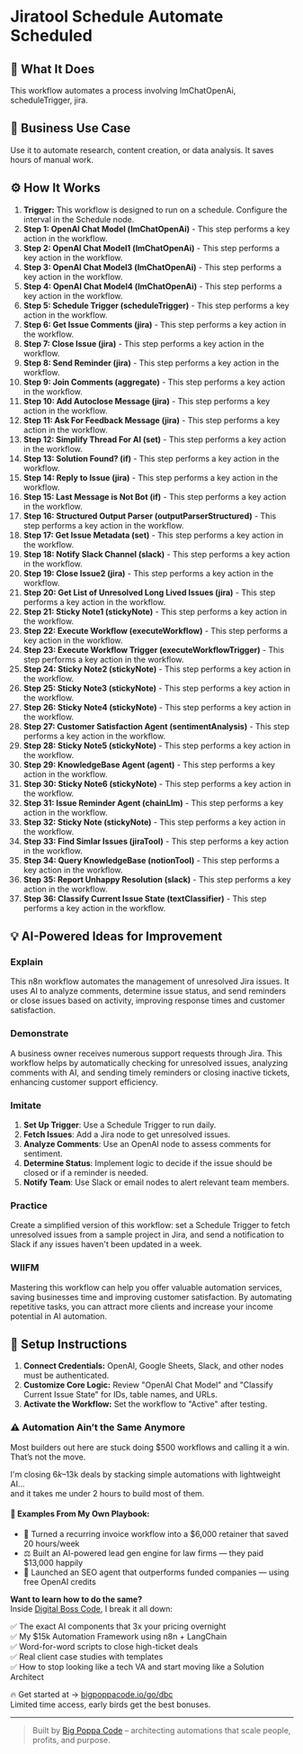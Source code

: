 # Jiratool Schedule Automate Scheduled

## 🚀 What It Does
This workflow automates a process involving lmChatOpenAi, scheduleTrigger, jira.

## 💼 Business Use Case
Use it to automate research, content creation, or data analysis. It saves hours of manual work.

## ⚙️ How It Works
1.  **Trigger:** This workflow is designed to run on a schedule. Configure the interval in the Schedule node.
2. **Step 1: OpenAI Chat Model (lmChatOpenAi)** - This step performs a key action in the workflow.
3. **Step 2: OpenAI Chat Model1 (lmChatOpenAi)** - This step performs a key action in the workflow.
4. **Step 3: OpenAI Chat Model3 (lmChatOpenAi)** - This step performs a key action in the workflow.
5. **Step 4: OpenAI Chat Model4 (lmChatOpenAi)** - This step performs a key action in the workflow.
6. **Step 5: Schedule Trigger (scheduleTrigger)** - This step performs a key action in the workflow.
7. **Step 6: Get Issue Comments (jira)** - This step performs a key action in the workflow.
8. **Step 7: Close Issue (jira)** - This step performs a key action in the workflow.
9. **Step 8: Send Reminder (jira)** - This step performs a key action in the workflow.
10. **Step 9: Join Comments (aggregate)** - This step performs a key action in the workflow.
11. **Step 10: Add Autoclose Message (jira)** - This step performs a key action in the workflow.
12. **Step 11: Ask For Feedback Message (jira)** - This step performs a key action in the workflow.
13. **Step 12: Simplify Thread For AI (set)** - This step performs a key action in the workflow.
14. **Step 13: Solution Found? (if)** - This step performs a key action in the workflow.
15. **Step 14: Reply to Issue (jira)** - This step performs a key action in the workflow.
16. **Step 15: Last Message is Not Bot (if)** - This step performs a key action in the workflow.
17. **Step 16: Structured Output Parser (outputParserStructured)** - This step performs a key action in the workflow.
18. **Step 17: Get Issue Metadata (set)** - This step performs a key action in the workflow.
19. **Step 18: Notify Slack Channel (slack)** - This step performs a key action in the workflow.
20. **Step 19: Close Issue2 (jira)** - This step performs a key action in the workflow.
21. **Step 20: Get List of Unresolved Long Lived Issues (jira)** - This step performs a key action in the workflow.
22. **Step 21: Sticky Note1 (stickyNote)** - This step performs a key action in the workflow.
23. **Step 22: Execute Workflow (executeWorkflow)** - This step performs a key action in the workflow.
24. **Step 23: Execute Workflow Trigger (executeWorkflowTrigger)** - This step performs a key action in the workflow.
25. **Step 24: Sticky Note2 (stickyNote)** - This step performs a key action in the workflow.
26. **Step 25: Sticky Note3 (stickyNote)** - This step performs a key action in the workflow.
27. **Step 26: Sticky Note4 (stickyNote)** - This step performs a key action in the workflow.
28. **Step 27: Customer Satisfaction Agent (sentimentAnalysis)** - This step performs a key action in the workflow.
29. **Step 28: Sticky Note5 (stickyNote)** - This step performs a key action in the workflow.
30. **Step 29: KnowledgeBase Agent (agent)** - This step performs a key action in the workflow.
31. **Step 30: Sticky Note6 (stickyNote)** - This step performs a key action in the workflow.
32. **Step 31: Issue Reminder Agent (chainLlm)** - This step performs a key action in the workflow.
33. **Step 32: Sticky Note (stickyNote)** - This step performs a key action in the workflow.
34. **Step 33: Find Simlar Issues (jiraTool)** - This step performs a key action in the workflow.
35. **Step 34: Query KnowledgeBase (notionTool)** - This step performs a key action in the workflow.
36. **Step 35: Report Unhappy Resolution (slack)** - This step performs a key action in the workflow.
37. **Step 36: Classify Current Issue State (textClassifier)** - This step performs a key action in the workflow.

## 💡 AI-Powered Ideas for Improvement
### Explain
This n8n workflow automates the management of unresolved Jira issues. It uses AI to analyze comments, determine issue status, and send reminders or close issues based on activity, improving response times and customer satisfaction.

### Demonstrate
A business owner receives numerous support requests through Jira. This workflow helps by automatically checking for unresolved issues, analyzing comments with AI, and sending timely reminders or closing inactive tickets, enhancing customer support efficiency.

### Imitate
1. **Set Up Trigger**: Use a Schedule Trigger to run daily.
2. **Fetch Issues**: Add a Jira node to get unresolved issues.
3. **Analyze Comments**: Use an OpenAI node to assess comments for sentiment.
4. **Determine Status**: Implement logic to decide if the issue should be closed or if a reminder is needed.
5. **Notify Team**: Use Slack or email nodes to alert relevant team members.

### Practice
Create a simplified version of this workflow: set a Schedule Trigger to fetch unresolved issues from a sample project in Jira, and send a notification to Slack if any issues haven't been updated in a week. 

### WIIFM
Mastering this workflow can help you offer valuable automation services, saving businesses time and improving customer satisfaction. By automating repetitive tasks, you can attract more clients and increase your income potential in AI automation.

## 🔧 Setup Instructions
1. **Connect Credentials:** OpenAI, Google Sheets, Slack, and other nodes must be authenticated.
2. **Customize Core Logic:** Review "OpenAI Chat Model" and "Classify Current Issue State" for IDs, table names, and URLs.
3. **Activate the Workflow:** Set the workflow to "Active" after testing.

### ⚠️ Automation Ain’t the Same Anymore

Most builders out here are stuck doing $500 workflows and calling it a win.  
That’s not the move.  

I'm closing $6k–$13k deals by stacking simple automations with lightweight AI...  
and it takes me under 2 hours to build most of them.

#### 🧠 Examples From My Own Playbook:
- 🔁 Turned a recurring invoice workflow into a $6,000 retainer that saved 20 hours/week  
- ⚖️ Built an AI-powered lead gen engine for law firms — they paid $13,000 happily  
- 🚀 Launched an SEO agent that outperforms funded companies — using free OpenAI credits  

**Want to learn how to do the same?**  
Inside [Digital Boss Code](https://bigpoppacode.io/go/dbc), I break it all down:

✅ The exact AI components that 3x your pricing overnight  
✅ My $15k Automation Framework using n8n + LangChain  
✅ Word-for-word scripts to close high-ticket deals  
✅ Real client case studies with templates  
✅ How to stop looking like a tech VA and start moving like a Solution Architect  

🔥 Get started at → [bigpoppacode.io/go/dbc](https://bigpoppacode.io/go/dbc)  
Limited time access, early birds get the best bonuses.

---
> Built by [Big Poppa Code](https://bigpoppacode.io) – architecting automations that scale people, profits, and purpose.
